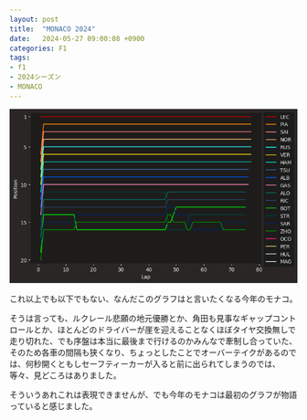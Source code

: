 ```yaml
---
layout: post
title:  "MONACO 2024"
date:   2024-05-27 09:00:08 +0900
categories: F1
tags:
- f1
- 2024シーズン
- MONACO
---
```

![chart3][img1]

これ以上でも以下でもない、なんだこのグラフはと言いたくなる今年のモナコ。

そうは言っても、ルクレール悲願の地元優勝とか、角田も見事なギャップコントロールとか、ほとんどのドライバーが崖を迎えることなくほぼタイヤ交換無しで走り切れた、でも序盤は本当に最後まで行けるのかみんなで牽制し合っていた、そのため各車の間隔も狭くなり、ちょっとしたことでオーバーテイクがあるのでは、何秒開くともしセーフティーカーが入ると前に出られてしまうのでは、等々、見どころはありました。

そういうあれこれは表現できませんが、でも今年のモナコは最初のグラフが物語っていると感じました。


[img1]:/assets/images/2024/05/ss-20240527.png